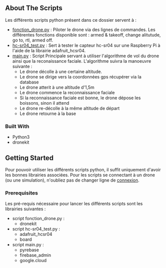 <!-- ABOUT THE PROJECT -->
## About The Scripts

Les différents scripts python présent dans ce dossier servent à :
* [fonction_drone.py](https://github.com/BasileAmeeuw/DroneDelivreur/blob/main/Algorithme%20de%20vol/functions_drone.py) : Piloter le drone via des lignes de commandes. Les différentes fonctions disponible sont : armed & takeoff, change alitutude, go to, rtl, armed off.
* [hc-sr04_test.py](https://github.com/BasileAmeeuw/DroneDelivreur/blob/main/Algorithme%20de%20vol/hc-sr04_test.py) : Sert à tester le capteur hc-sr04 sur une Raspberry Pi à l'aide de la librairie adafruit_hcsr04.
* [main.py](https://github.com/BasileAmeeuw/DroneDelivreur/blob/main/Algorithme%20de%20vol/main.py) : Script Principale servant à utiliser l'algorithme de vol du drone ainsi que la reconaissance faciale. L'algorithme suivra la manoeuvre suivante :
  * Le drone décolle à une certaine altitude.
  * Le drone se dirige vers la coordonnées gps récupérer via la database
  * Le drone atterit à une altitude d'1,5m
  * Le drone commence la reconnaissance faciale
  * Si la reconnaissance faciale est bonne, le drone dépose les boissons, sinon il attend
  * Le drone re-décolle à la même altitude de départ
  * Le drone retourne à la base

### Built With

* Python3
* dronekit


<!-- GETTING STARTED -->
## Getting Started

Pour pouvoir utiliser les différents scripts python, il suffit uniquement d'avoir les bonnes librairies associées.
Pour les scripts se connectant à un drone (ou une simulation), n'oubliez pas de changer ligne de [connexion](https://github.com/BasileAmeeuw/DroneDelivreur/blob/main/Algorithme%20de%20vol/main.py#L206).

### Prerequisites

Les pré-requis nécessaire pour lancer les différents scripts sont les librairies suivantes :

* script fonction_drone.py :
  * dronekit
* script hc-sr04_test.py :
  * adafruit_hcsr04
  * board
* script main.py :
  * pyrebase
  * firebase_admin
  * google.cloud

